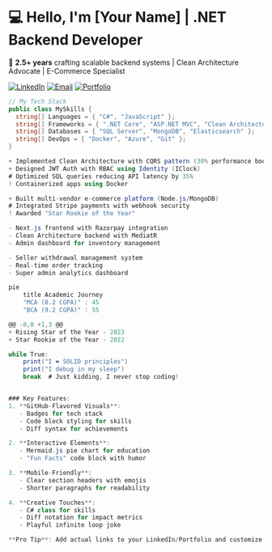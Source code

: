 # 💻 Hello, I'm [Your Name] | .NET Backend Developer 

🚀 **2.5+ years** crafting scalable backend systems | Clean Architecture Advocate | E-Commerce Specialist

[![LinkedIn](https://img.shields.io/badge/LinkedIn-Connect-blue?style=flat&logo=linkedin)](your-linkedin)
[![Email](https://img.shields.io/badge/Email-Contact-red?style=flat&logo=gmail)](mailto:your.email@example.com)
[![Portfolio](https://img.shields.io/badge/Portfolio-Visit-green?style=flat&logo=vercel)](your-portfolio-url)

```csharp
// My Tech Stack
public class MySkills {
  string[] Languages = { "C#", "JavaScript" };
  string[] Frameworks = { ".NET Core", "ASP.NET MVC", "Clean Architecture", "CQRS/MediatR" };
  string[] Databases = { "SQL Server", "MongoDB", "Elasticsearch" };
  string[] DevOps = { "Docker", "Azure", "Git" };
}

+ Implemented Clean Architecture with CQRS pattern (30% performance boost)
+ Designed JWT Auth with RBAC using Identity (IClock)
# Optimized SQL queries reducing API latency by 35%
! Containerized apps using Docker

+ Built multi-vendor e-commerce platform (Node.js/MongoDB)
# Integrated Stripe payments with webhook security
! Awarded "Star Rookie of the Year"

- Next.js frontend with Razorpay integration
- Clean Architecture backend with MediatR
- Admin dashboard for inventory management

- Seller withdrawal management system
- Real-time order tracking
- Super admin analytics dashboard

pie
    title Academic Journey
    "MCA (8.2 CGPA)" : 45
    "BCA (9.2 CGPA)" : 55

@@ -0,0 +1,3 @@
+ Rising Star of the Year - 2023
+ Star Rookie of the Year - 2022

while True:
    print("I ❤️ SOLID principles")
    print("I debug in my sleep")
    break  # Just kidding, I never stop coding!


### Key Features:
1. **GitHub-Flavored Visuals**:
   - Badges for tech stack
   - Code block styling for skills
   - Diff syntax for achievements

2. **Interactive Elements**:
   - Mermaid.js pie chart for education
   - "Fun Facts" code block with humor

3. **Mobile-Friendly**:
   - Clear section headers with emojis
   - Shorter paragraphs for readability

4. **Creative Touches**:
   - C# class for skills
   - Diff notation for impact metrics
   - Playful infinite loop joke

**Pro Tip**: Add actual links to your LinkedIn/Portfolio and customize the fun facts section with your personality! Would you like me to adapt any specific section further?
